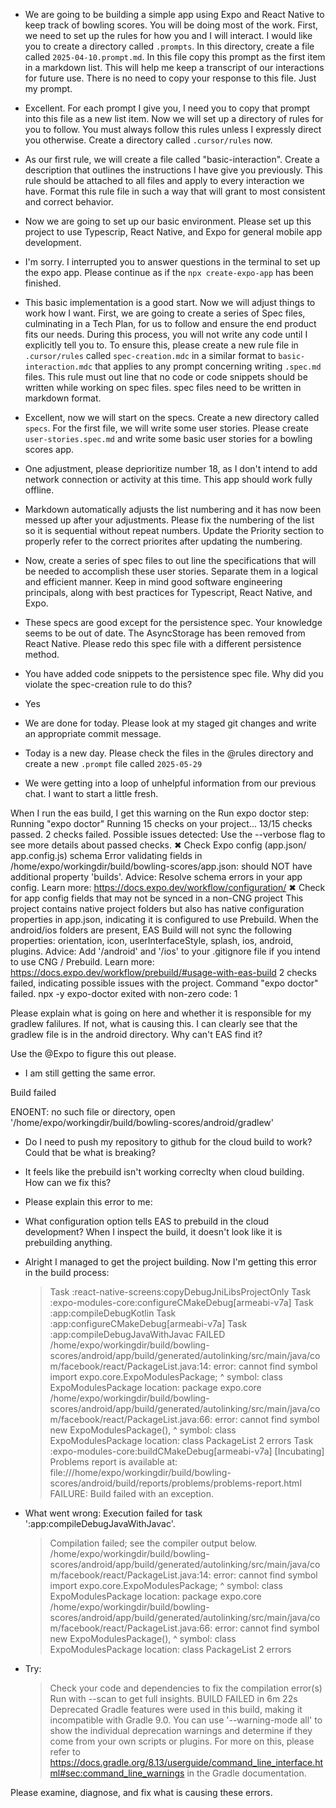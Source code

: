 - We are going to be building a simple app using Expo and React Native to keep track of bowling scores. You will be doing most of the work. First, we need to set up the rules for how you and I will interact. I would like you to create a directory called `.prompts`. In this directory, create a file called `2025-04-10.prompt.md`. In this file copy this prompt as the first item in a markdown list. This will help me keep a transcript of our interactions for future use. There is no need to copy your response to this file. Just my prompt.

- Excellent. For each prompt I give you, I need you to copy that prompt into this file as a new list item. Now we will set up a directory of rules for you to follow. You must always follow this rules unless I expressly direct you otherwise. Create a directory called `.cursor/rules` now.

- As our first rule, we will create a file called "basic-interaction". Create a description that outlines the instructions I have give you previously. This rule should be attached to all files and apply to every interaction we have. Format this rule file in such a way that will grant to most consistent and correct behavior.

- Now we are going to set up our basic environment. Please set up this project to use Typescrip, React Native, and Expo for general mobile app development.

- I'm sorry. I interrupted you to answer questions in the terminal to set up the expo app. Please continue as if the `npx create-expo-app` has been finished.

- This basic implementation is a good start. Now we will adjust things to work how I want. First, we are going to create a series of Spec files, culminating in a Tech Plan, for us to follow and ensure the end product fits our needs. During this process, you will not write any code until I explicitly tell you to. To ensure this, please create a new rule file in `.cursor/rules` called `spec-creation.mdc` in a similar format to `basic-interaction.mdc` that applies to any prompt concerning writing `.spec.md` files. This rule must out line that no code or code snippets should be written while working on spec files. spec files need to be written in markdown format.

- Excellent, now we will start on the specs. Create a new directory called `specs`. For the first file, we will write some user stories. Please create `user-stories.spec.md` and write some basic user stories for a bowling scores app.

- One adjustment, please deprioritize number 18, as I don't intend to add network connection or activity at this time. This app should work fully offline.

- Markdown automatically adjusts the list numbering and it has now been messed up after your adjustments. Please fix the numbering of the list so it is sequential without repeat numbers. Update the Priority section to properly refer to the correct priorites after updating the numbering.

- Now, create a series of spec files to out line the specifications that will be needed to accomplish these user stories. Separate them in a logical and efficient manner. Keep in mind good software engineering principals, along with best practices for Typescript, React Native, and Expo.

- These specs are good except for the persistence spec. Your knowledge seems to be out of date. The AsyncStorage has been removed from React Native. Please redo this spec file with a different persistence method.

- You have added code snippets to the persistence spec file. Why did you violate the spec-creation rule to do this?

- Yes

- We are done for today. Please look at my staged git changes and write an appropriate commit message.

- Today is a new day. Please check the files in the @rules directory and create a new `.prompt` file called `2025-05-29`

- We were getting into a loop of unhelpful information from our previous chat. I want to start a little fresh.

When I run the eas build, I get this warning on the Run expo doctor step:
Running "expo doctor"
Running 15 checks on your project...
13/15 checks passed. 2 checks failed. Possible issues detected:
Use the --verbose flag to see more details about passed checks.
✖ Check Expo config (app.json/ app.config.js) schema
Error validating fields in /home/expo/workingdir/build/bowling-scores/app.json:
should NOT have additional property 'builds'.
Advice:
Resolve schema errors in your app config. Learn more: https://docs.expo.dev/workflow/configuration/
✖ Check for app config fields that may not be synced in a non-CNG project
This project contains native project folders but also has native configuration properties in app.json, indicating it is configured to use Prebuild. When the android/ios folders are present, EAS Build will not sync the following properties: orientation, icon, userInterfaceStyle, splash, ios, android, plugins.
Advice:
Add '/android' and '/ios' to your .gitignore file if you intend to use CNG / Prebuild. Learn more: https://docs.expo.dev/workflow/prebuild/#usage-with-eas-build
2 checks failed, indicating possible issues with the project.
Command "expo doctor" failed.
npx -y expo-doctor exited with non-zero code: 1

Please explain what is going on here and whether it is responsible for my gradlew falilures. If not, what is causing this. I can clearly see that the gradlew file is in the android directory. Why can't EAS find it?

Use the @Expo to figure this out please.

- I am still getting the same error.

Build failed

ENOENT: no such file or directory, open '/home/expo/workingdir/build/bowling-scores/android/gradlew'

- Do I need to push my repository to github for the cloud build to work? Could that be what is breaking?

- It feels like the prebuild isn't working correclty when cloud building. How can we fix this?

- Please explain this error to me:

- What configuration option tells EAS to prebuild in the cloud development? When I inspect the build, it doesn't look like it is prebuilding anything.

- Alright I managed to get the project building. Now I'm getting this error in the build process:
  > Task :react-native-screens:copyDebugJniLibsProjectOnly
  > Task :expo-modules-core:configureCMakeDebug[armeabi-v7a]
  > Task :app:compileDebugKotlin
  > Task :app:configureCMakeDebug[armeabi-v7a]
  > Task :app:compileDebugJavaWithJavac FAILED
  > /home/expo/workingdir/build/bowling-scores/android/app/build/generated/autolinking/src/main/java/com/facebook/react/PackageList.java:14: error: cannot find symbol
  > import expo.core.ExpoModulesPackage;
                  ^
  symbol: class ExpoModulesPackage
  location: package expo.core
  /home/expo/workingdir/build/bowling-scores/android/app/build/generated/autolinking/src/main/java/com/facebook/react/PackageList.java:66: error: cannot find symbol
  new ExpoModulesPackage(),
  ^
  symbol: class ExpoModulesPackage
  location: class PackageList
  2 errors
  > Task :expo-modules-core:buildCMakeDebug[armeabi-v7a]
  > [Incubating] Problems report is available at: file:///home/expo/workingdir/build/bowling-scores/android/build/reports/problems/problems-report.html
  > FAILURE: Build failed with an exception.

* What went wrong:
  Execution failed for task ':app:compileDebugJavaWithJavac'.
  > Compilation failed; see the compiler output below.
  > /home/expo/workingdir/build/bowling-scores/android/app/build/generated/autolinking/src/main/java/com/facebook/react/PackageList.java:14: error: cannot find symbol
  > import expo.core.ExpoModulesPackage;
                    ^
      symbol:   class ExpoModulesPackage
      location: package expo.core
  /home/expo/workingdir/build/bowling-scores/android/app/build/generated/autolinking/src/main/java/com/facebook/react/PackageList.java:66: error: cannot find symbol
  new ExpoModulesPackage(),
  ^
  symbol: class ExpoModulesPackage
  location: class PackageList
  2 errors
* Try:
  > Check your code and dependencies to fix the compilation error(s)
  > Run with --scan to get full insights.
  > BUILD FAILED in 6m 22s
  > Deprecated Gradle features were used in this build, making it incompatible with Gradle 9.0.
  > You can use '--warning-mode all' to show the individual deprecation warnings and determine if they come from your own scripts or plugins.
  > For more on this, please refer to https://docs.gradle.org/8.13/userguide/command_line_interface.html#sec:command_line_warnings in the Gradle documentation.

Please examine, diagnose, and fix what is causing these errors.
